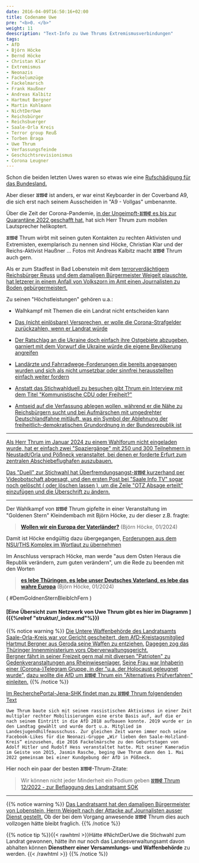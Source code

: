 ```yaml
---
date: 2016-04-09T16:50:16+02:00
title: Codename Uwe
pre: "<b>0. </b>"
weight: 11
deescription: "Text-Info zu Uwe Thrums Extremismusverbindungen"
tags:
- AfD
- Björn Höcke
- Bernd Höcke
- Christan Klar
- Extremismus
- Neonazis
- Fackelumzüge
- Fackelmarsch
- Frank Haußner
- Andreas Kalbitz
- Hartmut Bergner
- Martin Kohlmann
- NichtDerUwe
- Reichsbürger
- Reichsbuerger
- Saale-Orla Kreis
- Terror group Reuß
- Torben Braga
- Uwe Thrum
- Verfassungsfeinde
- Geschichtsrevisionismus
- Corona Leugner
---
```


Schon die beiden letzten Uwes waren so etwas wie eine [Rufschädigung für das Bundesland.](https://de.wikipedia.org/wiki/Nationalsozialistischer_Untergrund)

Aber dieser 𝖀𝖂𝕰 ist anders,
er war einst Keyboarder in der Coverband A9,
die sich erst nach seinem Ausscheiden in "A9 - Vollgas" umbenannte.

Über die Zeit der Corona-Pandemie,
[in der Ungeimpft-𝖀𝖂𝕰 es bis zur Quarantäne 2022 geschafft hat,](https://hallooberland.de/2022/03/uwe-thrum-ralf-kalich-und-polizei-chef-lenk-fehlen-bei-podiumsdiskussion-in-schleiz-bemerkenswerte-aussagen-von-amtsarzt-dr-bossert/)
hat sich Herr Thrum zum mobilen Lautsprecher helikoptert.

𝖀𝖂𝕰 Thrum wirbt mit seinen guten Kontakten zu rechten Aktivisten und Extremisten,
exemplarisch zu nennen sind Höcke, Christian Klar und der Reichs-Aktivist Haußner ... Fotos mit Andreas Kalbitz macht 𝖀𝖂𝕰 Thrum auch gern.

Als er zum Stadfest in Bad Lobenstein mit dem [terrorverdächtigem Reichsbürger Reuss](https://de.wikipedia.org/wiki/Heinrich_XIII._Prinz_Reu%C3%9F) [und dem damaligen Bürgermeister Weigelt plauschte](https://rechercheportaljenashk.noblogs.org/post/2024/01/04/von-prinzens-gnaden/),
[hat letzerer in einem Anfall von Volkszorn im Amt einen Journalisten zu Boden gebürgermeistert.](https://www.deutschlandfunk.de/buergermeister-greift-journalisten-an-in-bad-lobenstein-100.html)
 

Zu seinen "Höchstleistungen" gehören u.a.:

* Walhkampf mit Themen die ein Landrat nicht entscheiden kann

* [Das (nicht einlösbare) Versprechen, er wolle die Corona-Strafgelder zurückzahlen, wenn er Landrat würde](https://www.otz.de/regionen/bad-lobenstein/article238354021/Griff-in-die-Kreiskasse-Thrum-will-Corona-Bussgelder-im-Saale-Orla-Kreis-zurueckzahlen.html)

* [Der Ratschlag an die Ukraine doch einfach ihre Ostgebiete abzugeben, garniert mit dem Vorwurf die Ukraine würde die eigene Bevölkerung angreifen](https://www.otz.de/regionen/poessneck/article237632811/Saale-Orla-Kreis-Thrum-sagt-dass-die-Ukraine-Ostgebiete-abtreten-soll.html)

* [Landärzte und Fahrradwege-Forderungen die bereits angegangen wurden und sich als nicht umsetzbar oder sinnfrei herausstellten einfach weiter fordern](https://www.otz.de/regionen/saale-orla-kreis/article241505318/Wahlversprechen-die-Abrechnung-vor-der-Stichwahl-im-Saale-Orla-Kreis.html)

* [Anstatt das Stichwahlduell zu besuchen gibt Thrum ein Interview mit dem Titel "Kommunistische CDU oder Freiheit?"](https://youtu.be/0JRohdutdGM)

* [Amtseid auf die Verfassung ablegen wollen, während er die Nähe zu Reichsbürgern sucht und bei Aufmärschen mit umgedrehter Deutschlandfahne mitläuft, was ein Symbol der Ablehnung der freiheitlich-demokratischen Grundordnung in der Bundesrepublik ist](https://www.otz.de/regionen/saale-orla-kreis/article241477038/AfD-Landratskandidat-Uwe-Thrum-verweigert-sich-dem-oeffentlichen-Wahl-Duell.html)

---

[Als Herr Thrum im Januar 2024 zu einem Wahlforum nicht eingeladen wurde, hat er einfach zwei "Spaziergänge" mit 250 und 300 Teilnehmern in Neustadt/Orla und Pößneck veranstaltet, bei denen er forderte Erfurt zum zentralen Abschiebeflughafen auszubauen.](https://www.otz.de/regionen/saale-orla-kreis/article241387046/Beifall-ueber-zentralen-Abschiebe-Flughafen.html)

[Das "Duell" zur Stichwahl hat Überfremdungsangst-𝖀𝖂𝕰 kurzerhand per Videobotschaft abgesagt, und den ersten Post bei "Saale Info TV" sogar noch gelöscht ( oder löschen lassen ), um die Zeile "OTZ Absage erteilt" einzufügen und die Überschrift zu ändern.](/de/media/saale-info-thrum-deletion/)

---

Der Wahlkampf von 𝖀𝖂𝕰 Thrum gipfelte in einer Veranstaltung im "Goldenen Stern" Kleindembach mit Björn Höcke, zu der dieser z.B.  fragte:
> [**Wollen wir ein Europa der Vaterländer?**](https://youtu.be/jOvt56iuD-w?si=aJauVwjs4yJyq-e2&t=2217) (Björn Höcke, 01/2024)

Damit ist Höcke endgültig dazu übergegangen, [Forderungen aus dem NSU/THS Komplex im Wortlaut zu übernehmen](https://de.wikipedia.org/wiki/Fest_der_V%C3%B6lker)

Im Anschluss versprach Höcke, man werde "aus dem Osten Heraus die Republik verändern, zum guten verändern", um die Rede zu beenden mit den Worten
> **[es lebe Thüringen, es lebe unser Deutsches Vaterland, es lebe das wahre Europa](https://youtu.be/jOvt56iuD-w?si=CR9LRzhGzEkYK2wJ&t=3648)** (Björn Höcke, 01/2024)

( #DemGoldnenSternBleibIchFern )

#### [Eine Übersicht zum Netzwerk von Uwe Thrum gibt es hier im Diagramm ]({{%relref "struktur/_index.md"%}}) 


{{% notice warning %}}
[Die Untere Waffenbehörde des Landratsamts Saale-Orla-Kreis war vor Gericht gescheitert, dem AfD-Kreistagsmitglied Hartmut Bergner aus Geroda seine Waffen zu entziehen.](https://www.mdr.de/nachrichten/thueringen/ost-thueringen/gera/afd-mitglied-waffe-urteil-100.html)
[Dagegen zog das Thüringer Innenministerium vors Oberverwaltungsgericht.](https://www.mdr.de/nachrichten/thueringen/ost-thueringen/gera/afd-mitglied-waffenentzug-urteil-gericht-100.html)<br>
[Bergner fährt in seiner Freizeit gern mal  mit diversen "Patrioten" zu Gedenkveranstaltungen ans Rheinwiesenlager.](https://rechercheportaljenashk.noblogs.org/post/2024/01/04/von-prinzens-gnaden/)
[Seine Frau war Inhaberin einer (Corona-)Telegram Gruppe, in der "u.a. der Holocaust geleugnet wurde",](https://www.otz.de/regionen/bad-lobenstein/article231789323/Kripo-und-Staatsschutz-ermitteln-zu-Chatgruppe-Triptis.html) [dazu wollte die AfD um 𝖀𝖂𝕰 Thrum ein "Alternatives Prüfverfahren" einleiten.](https://www.otz.de/regionen/bad-lobenstein/article231803905/Alternatives-Pruefverfahren-zu-Telegram-Gruppe-in-Triptis.html)
{{% /notice %}}



[Im RecherchePortal-Jena-SHK findet man zu 𝖀𝖂𝕰 Thrum folgendenden Text](https://rechercheportaljenashk.noblogs.org/post/2024/01/04/von-prinzens-gnaden/) 

```
Uwe Thrum baute sich mit seinem rassistischen Aktivismus in einer Zeit multipler rechter Mobilisierungen eine erste Basis auf, auf die er nach seinem Eintritt in die AfD 2018 aufbauen konnte. 2019 wurde er in den Landtag gewählt und wurde dort u.a. Mitglied im Landesjugendhilfeausschuss. Zur gleichen Zeit waren immer noch seine Facebook-Likes für die Neonazi-Gruppe „Wir lieben den Saale-Holzland-Kreis“ einzusehen, die 2016 Fackelmärsche zu den Geburtstagen von Adolf Hitler und Rudolf Hess veranstaltet hatte. Mit seiner Kameradin im Geiste von 2015, Jasmin Rasche, beging Uwe Thrum dann den 1. Mai 2022 gemeinsam bei einer Kundgebung der AfD in Pößneck.
```


Hier noch ein paar der besten 𝖀𝖂𝕰-Thrum-Zitate:

> Wir können nicht jeder Minderheit ein Podium geben [ 𝖀𝖂𝕰 Thrum 12/2022 - zur Beflaggung des Landratsamt SOK](https://www.otz.de/regionen/poessneck/article237128309/Kreistags-Beschluss-zu-Schleizer-Ukraine-Flagge-aendert-nichts.html)


---

{{% notice warning %}}
[Das Landratsamt hat den damaligen Bürgermeister von Lobenstein, Herrn Weigelt nach der Attacke auf Journalisten ausser Dienst gestellt.](https://www.mdr.de/nachrichten/thueringen/ost-thueringen/saale-orla/bad-lobenstein-buergermeister-weigelt-dienst-enthoben-100.html)
Ob der bei dem Vorgang anwesende 𝖀𝖂𝕰 Thrum dies auch vollzogen hätte bleibt fraglich.
{{% /notice %}}



{{% notice tip %}}{{< rawhtml >}}Hätte #NichtDerUwe die Stichwahl zum Landrat gewonnen, hätte ihn nur noch das Landesverwaltungsamt davon abhalten können **Dienstherr einer Versammlungs- und Waffenbehörde** zu werden.
{{< /rawhtml >}}
{{% /notice %}}

